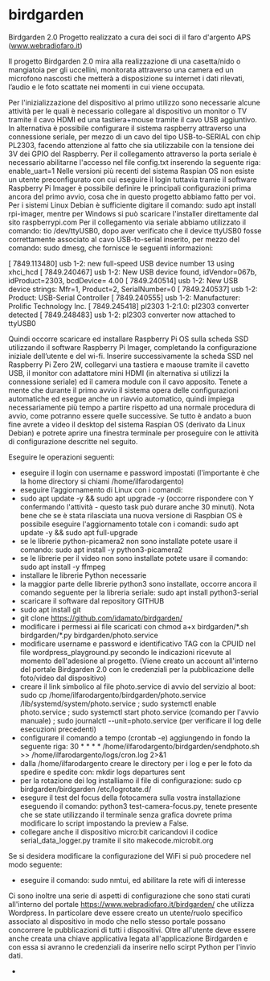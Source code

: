# birdgarden
Birdgarden 2.0
Progetto realizzato a cura dei soci di il faro d'argento APS (www.webradiofaro.it)
 
Il progetto Birdgarden 2.0 mira alla realizzazione di una casetta/nido o mangiatoia per gli uccellini, monitorata attraverso una camera ed un microfono nascosti che metterà a disposizione su internet i dati rilevati, l’audio e le foto scattate nei momenti in cui viene occupata. 

Per l'inizializzazione del dispositivo al primo utilizzo sono necessarie alcune attività per le quali è necessario collegare al dispositivo un monitor o TV tramite il cavo HDMI ed una tastiera+mouse tramite il cavo USB aggiuntivo. In alternativa è possibile configurare il sistema raspberry attraverso una connessione seriale, per mezzo di un cavo del tipo USB-to-SERIAL con chip PL2303, facendo attenzione al fatto che sia utilizzabile con la tensione dei 3V dei GPIO del Raspberry.
Per il collegamento attraverso la porta seriale è necessario abilitarne l'accesso nel file config.txt inserendo la seguente riga: enable_uart=1
Nelle versioni più recenti del sistema Raspian OS non esiste un utente preconfigurato con cui eseguire il login tuttavia tramie il software Raspberry Pi Imager è possibile definire le principali configurazioni prima ancora del primo avvio, cosa che in questo progetto abbiamo fatto per voi. Per i sistemi Linux Debian è sufficiente digitare il comando: sudo apt install rpi-imager, mentre per Windows si può scaricare l'installer direttamente dal sito raspberrypi.com
Per il collegamento via seriale abbiamo utilizzato il comando: tio /dev/ttyUSB0, dopo aver verificato che il device ttyUSB0 fosse correttamente associato al cavo USB-to-serial inserito, per mezzo del comando: sudo dmesg, che fornisce le seguenti informazioni:

[ 7849.113480] usb 1-2: new full-speed USB device number 13 using xhci_hcd
[ 7849.240467] usb 1-2: New USB device found, idVendor=067b, idProduct=2303, bcdDevice= 4.00
[ 7849.240514] usb 1-2: New USB device strings: Mfr=1, Product=2, SerialNumber=0
[ 7849.240537] usb 1-2: Product: USB-Serial Controller
[ 7849.240555] usb 1-2: Manufacturer: Prolific Technology Inc.
[ 7849.245418] pl2303 1-2:1.0: pl2303 converter detected
[ 7849.248483] usb 1-2: pl2303 converter now attached to ttyUSB0

Quindi occorre scaricare ed installare Raspberry Pi OS sulla scheda SSD utilizzando il software Raspberry Pi Imager, completando la configurazione iniziale dell’utente e del wi-fi. Inserire successivamente la scheda SSD nel Raspberry Pi Zero 2W, collegarvi una tastiera e maouse tramite il cavetto USB, il monitor con adattatore mini HDMI (in alternativa si utilizzi la connessione seriale) ed il camera module con il cavo apposito. Tenete a mente che durante il primo avvio il sistema opera delle configurazioni automatiche ed esegue anche un riavvio automatico, quindi impiega necessariamente più tempo a partire rispetto ad una normale procedura di avvio, come potranno essere quelle successive. Se tutto è andato a buon fine avrete a video il desktop del sistema Raspian OS (derivato da Linux Debian) e potrete aprire una finestra terminale per proseguire con le attività di configurazione descritte nel seguito.

Eseguire le operazioni seguenti:

- eseguire il login con username e password impostati (l'importante è che la home directory si chiami /home/ilfarodargento)
- eseguire l’aggiornamento di Linux con i comandi:
- sudo apt update -y && sudo apt upgrade -y (occorre rispondere con Y confermando l'attività - questo task può durare anche 30 minuti). Nota bene che se è stata rilasciata una nuova versione di Raspbian OS è possibile eseguire l'aggiornamento totale con i comandi: sudo apt update -y && sudo apt full-upgrade
- se le librerie python-picamera2 non sono installate potete usare il comando: sudo apt install -y python3-picamera2
- se le librerie per il video non sono installate potete usare il comando: sudo apt install -y ffmpeg
- installare le librerie Python necessarie
- la maggior parte delle librerie python3 sono installate, occorre ancora il comando seguente per la libreria seriale: sudo apt install python3-serial
- scaricare il software dal repository GITHUB
- sudo apt install git
- git clone https://github.com/idamato/birdgarden/
- modificare i permessi ai file scaricati con chmod a+x birdgarden/\*.sh birdgarden/\*.py birdgarden/photo.service
- modificare username e password e identificativo TAG con la CPUID nel file wordpress_playground.py secondo le indicazioni ricevute al momento dell'adesione al progetto. (Viene creato un account all'interno del portale Birdgarden 2.0 con le credenziali per la pubblicazione delle foto/video dal dispositivo)
- creare il link simbolico al file photo.service di avvio del servizio al boot:
  sudo cp /home/ilfarodargento/birdgarden/photo.service /lib/systemd/system/photo.service ;
  sudo systemctl enable photo.service ; 
  sudo systemctl start photo.service (comando per l'avvio manuale) ;
  sudo journalctl --unit=photo.service (per verificare il log delle esecuzioni precedenti)
- configurare il comando a tempo (crontab -e) aggiungendo in fondo la seguente riga:
  30 * * * * /home/ilfarodargento/birdgarden/sendphoto.sh >> /home/ilfarodargento/logs/cron.log 2>&1
- dalla /home/ilfarodargento creare le directory per i log e per le foto da spedire e spedite con: mkdir logs departures sent
- per la rotazione dei log installiamo il file di configurazione: sudo cp birdgarden/birdgarden /etc/logrotate.d/
- esegure il test del focus della fotocamera sulla vostra installazione eseguendo il comando: python3 test-camera-focus.py, tenete presente che se state utilizzando il terminale senza grafica dovrete prima modificare lo script impostando la preview a False.
- collegare anche il dispositivo micro:bit caricandovi il codice serial_data_logger.py tramite il sito makecode.microbit.org

Se si desidera modificare la configurazione del WiFi si può procedere nel modo seguente:
- eseguire il comando: sudo nmtui, ed abilitare la rete wifi di interesse

Ci sono inoltre una serie di aspetti di configurazione che sono stati curati all'interno del portale https://www.webradiofaro.it/birdgarden/ che utilizza Wordpress.
In particolare deve essere creato un utente/ruolo specifico associato al dispositivo in modo che nello stesso portale possano concorrere le pubblicazioni di tutti i dispositivi.
Oltre all'utente deve essere anche creata una chiave applicativa legata all'applicazione Birdgarden e con essa si avranno le credenziali da inserire nello scirpt Python per l'invio dati.

-
